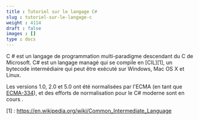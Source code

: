 ```yaml
---
title : Tutoriel sur le langage C#
slug : tutoriel-sur-le-langage-c
weight : 4114
draft : false
images : []
type : docs
---
```


C # est un langage de programmation multi-paradigme descendant du C de Microsoft. C# est un langage managé qui se compile en [CIL][1], un bytecode intermédiaire qui peut être exécuté sur Windows, Mac OS X et Linux.

Les versions 1.0, 2.0 et 5.0 ont été normalisées par l'ECMA (en tant que [ECMA-334](http://www.ecma-international.org/publications/standards/Ecma-334.htm)), et des efforts de normalisation pour le C# moderne sont en cours .

[1] : https://en.wikipedia.org/wiki/Common_Intermediate_Language



